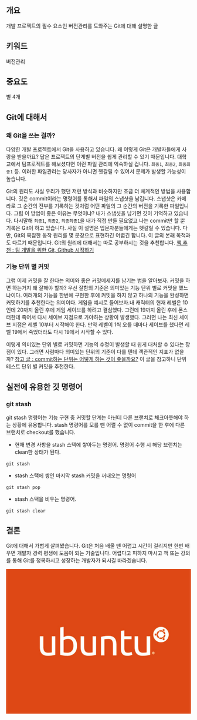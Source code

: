 ## 개요
개발 프로젝트의 필수 요소인 버전관리를 도와주는 Git에 대해 설명한 글

## 키워드
버전관리

## 중요도
별 4개

## Git에 대해서

### 왜 Git을 쓰는 걸까?
다양한 개발 프로젝트에서 Git을 사용하고 있습니다. 왜 이렇게 Git은 개발자들에게 사랑을 받을까요? 답은 프로젝트의 단계별 버전을 쉽게 관리할 수 있기 때문입니다. 대학교에서 팀프로젝트를 해보셨다면 이런 파일 관리에 익숙하실 겁니다. `최종1`, `최종2`, `최종최종1` 등. 이러한 파일관리는 당사자가 아니면 헷갈릴 수 있어서 문제가 발생할 가능성이 높습니다.

Git의 원리도 사실 우리가 했던 저런 방식과 비슷하지만 조금 더 체계적인 방법을 사용합니다. 깃은 commit이라는 명령어를 통해서 파일의 스냅샷을 남깁니다. 스냅샷은 카메라로 그 순간의 전부를 기록하는 것처럼 어떤 파일의 그 순간의 버전을 기록한 파일입니다. 그럼 이 방법이 좋은 이유는 무엇이냐? 내가 스냅샷을 남기면 깃이 기억하고 있습니다. 다시말해 `최종1`, `최종2`, `최종최종1`을 내가 직접 만들 필요없고 나는 commit만 할 뿐 기록은 Git이 하고 있습니다. 사실 이 설명은 입문자분들에게는 헷갈릴 수 있습니다. 다만, Git의 복잡한 동작 원리를 몇 문장으로 표현하긴 어렵긴 합니다. 이 글의 본래 목적과도 다르기 때문입니다. Git의 원리에 대해서는 따로 공부하시는 것을 추천합니다. [책 추천 : 팀 개발을 위한 Git, Github 시작하기](http://www.kyobobook.co.kr/product/detailViewKor.laf?ejkGb=KOR&mallGb=KOR&barcode=9791162242032&orderClick=LEa&Kc=)

### 기능 단위 별 커밋
그럼 이제 커밋을 잘 한다는 의미와 좋은 커밋메세지를 남기는 법을 알아보자. 커밋을 하면 하는거지 왜 잘해야 할까? 우선 잘함의 기준은 의미있는 기능 단위 별로 커밋을 했느냐이다. 여러개의 기능을 한번에 구현한 후에 커밋을 하지 않고 하나의 기능을 완성하면 커밋하기를 추천한다는 의미이다. 게임을 예시로 들어보자.내 캐릭터의 현재 레벨은 10인데 20까지 올린 후에 게임 세이브를 하려고 결심했다. 그런데 19까지 올린 후에 몬스터한테 죽어서 다시 세이브 지점으로 가야하는 상황이 발생했다. 그러면 나는 최신 세이브 지점은 레벨 10부터 시작해야 한다. 만약 레벨이 1씩 오를 때마다 세이브를 했다면 레벨 19에서 죽었더라도 다시 19에서 시작할 수 있다.

이렇게 의미있는 단위 별로 커밋하면 기능의 수정이 발생할 때 쉽게 대처할 수 있다는 장점이 있다. 그러면 사람마다 의미있는 단위의 기준이 다를 텐데 객관적인 지표가 없을까? [참고 글 : commit하는 단위는 어떻게 하는 것이 좋을까요?](https://github.com/javajigi/minesweeper-ruby/issues/5) 이 글을 참고하니 단위 테스트 단위 별 커밋을 추천한다.

## 실전에 유용한 깃 명령어
### git stash
git stash 명령어는 기능 구현 중 커밋할 단계는 아닌데 다른 브랜치로 체크아웃해야 하는 상황에 유용합니다. stash 명령어를 모를 땐 어쩔 수 없이 commit을 한 후에 다른 브랜치로 checkout를 했습니다.

- 현재 변경 사항을 stash 스택에 쌓아두는 명령어. 명령어 수행 시 해당 브랜치는 clean한 상태가 된다.
```git
git stash
```

- stash 스택에 쌓인 마지막 stash 커밋을 꺼내오는 명령어
```git
git stash pop
```

- stash 스택을 비우는 명령어.
```git
git stash clear
```

## 결론
Git에 대해서 가볍게 살펴봤습니다. Git은 처음 배울 땐 어렵고 시간이 걸리지만 한번 배우면 개발자 경력 평생에 도움이 되는 기술입니다. 어렵다고 피하지 마시고 책 또는 강의를 통해 Git를 정복하시고 성장하는 개발자가 되시길 바라겠습니다.

![ubuntu2](/assets/ubuntu2_z7vg5momo.jpg)

